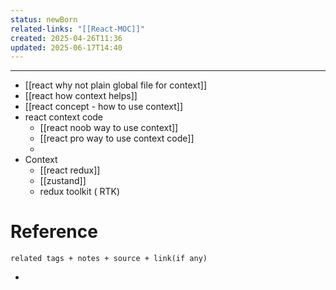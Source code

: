 ```yaml
---
status: newBorn
related-links: "[[React-MOC]]"
created: 2025-04-26T11:36
updated: 2025-06-17T14:40
---
```

---

- [[react why not plain global file for context]]
- [[react how context helps]]
- [[react concept - how to use context]]
- react context code
	- [[react noob way to use context]]
	- [[react pro way to use context code]]
	- 
- Context
	- [[react redux]]
	- [[zustand]]
	- redux toolkit ( RTK)


# Reference
`related tags + notes + source + link(if any)`
 

- 